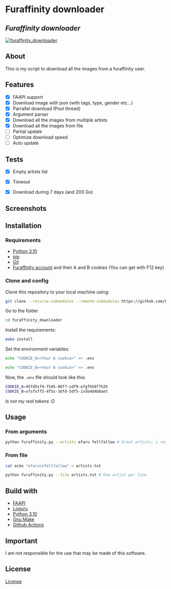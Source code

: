 # Furaffinity downloader

## _Furaffinity downloader_

[![furaffinity_downloader](https://github.com/bensuperpc/furaffinity_downloader/actions/workflows/base.yml/badge.svg)](https://github.com/bensuperpc/furaffinity_downloader/actions/workflows/base.yml)

## About

This is my script to download all the images from a furaffinity user.

## Features

- [x] FAAPI support
- [x] Download image with json (with tags, type, gender etc...)
- [x] Parrallel download (Pool thread)
- [x] Argument parser
- [x] Download all the images from multiple artists
- [x] Download all the images from file
- [ ] Partial update
- [ ] Optimize download speed
- [ ] Auto update

## Tests
- [x] Empty artists list
- [x] Timeout
- [x] Download during 7 days (and 200 Go)


## Screenshots

## Installation

### Requirements

- [Python 3.10](https://www.python.org/)
- [pip](https://pypi.org/project/pip/)
- [Git](https://git-scm.com/)
- [Furaffinity account](https://www.furaffinity.net/) and their A and B cookies (You can get with F12 key)

### Clone and config

Clone this repository to your local machine using:

```sh
git clone --recurse-submodules --remote-submodules https://github.com/bensuperpc/furaffinity_downloader.git
```

Go to the folder

```sh
cd furaffinity_downloader
```

Install the requirements:

```sh
make install
```

Set the environment variables:

```sh
echo "COOKIE_A=<Your A cookie>" >> .env
```

```sh
echo "COOKIE_B=<Your B cookie>" >> .env
```

Now, the `.env` file should look like this:

```sh
COOKIE_A=45fd5sf4-f545-88f7-sdf9-e7gfhh8f7h2h
COOKIE_B=sfsfsff5-4f5s-3dfd-5df5-1v5b4d4b8aet
```

_Is not my real tokens :D_

## Usage

### From arguments

```sh
python furaffinity.py --artists efaru fellfallow # Great artists, i recommend you support them ^^
```

### From file

```sh
cat echo "efaru\nfellfallow" > artists.txt
```

```sh
python furaffinity.py --file artists.txt # One artist per line
```

## Build with

- [FAAPI](https://github.com/FurryCoders/FAAPI)
- [Loguru](https://github.com/Delgan/loguru)
- [Python 3.10](https://www.python.org/)
- [Gnu Make](https://www.gnu.org/software/make/)
- [Github Actions](https://docs.github.com/en/actions)

## Important

I am not responsible for the use that may be made of this software.

## License

[License](LICENSE)

